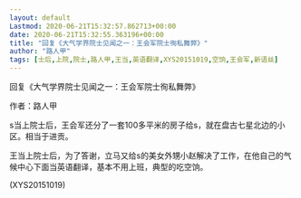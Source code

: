```yaml
---
layout: default
Lastmod: 2020-06-21T15:32:57.862713+00:00
date: 2020-06-21T15:32:55.363196+00:00
title: "回复《大气学界院士见闻之一：王会军院士徇私舞弊》"
author: "路人甲"
tags: [士后,上院,院士,路人甲,王当,英语翻译,XYS20151019,空饷,王会军,新语丝]
---
```


回复《大气学界院士见闻之一：王会军院士徇私舞弊》

作者：路人甲

s当上院士后，王会军还分了一套100多平米的房子给s，就在盘古七星北边的小区。相当于进贡。

王当上院士后，为了答谢，立马又给s的美女外甥小赵解决了工作，在他自己的气候中心下面当英语翻译，基本不用上班，典型的吃空饷。

(XYS20151019)

